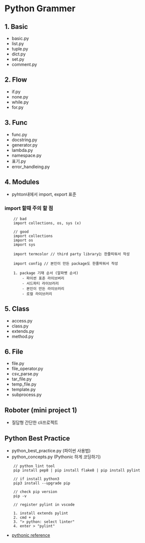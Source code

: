 # Python Grammer

## 1. Basic

- basic.py
- list.py
- tuple.py
- dict.py
- set.py
- comment.py

## 2. Flow

- if.py
- none.py
- while.py
- for.py

## 3. Func

- func.py
- docstring.py
- generator.py
- lambda.py
- namespace.py
- 표기.py
- error_handleing.py

## 4. Modules

- pyhton내에서 import, export 표준

### import 할때 주의 할 점

```
    // bad
    import collections, os, sys (x)

    // good
    import collections
    import os
    import sys

    import termcolor // third party library는 한줄띄워서 작성

    import config // 본인이 만든 package도 한줄띄워서 작성

    1. package 기재 순서 (알파벳 순서)
        - 파이썬 표준 라이브버리
        - 서드파티 라이브러리
        - 본인이 만든 라이브러리
        - 로컬 라이브러리
```

## 5. Class

- access.py
- class.py
- extends.py
- method.py

## 6. File

- file.py
- file_operator.py
- csv_parse.py
- tar_file.py
- temp_file.py
- template.py
- subprocess.py

## Roboter (mini project 1)

- 질답형 간단한 cli프로젝트

## Python Best Practice

- python_best_practice.py (파이썬 사용법)
- python_concepts.py (Pythonic 하게 코딩하기)

```
    // python lint tool
    pip install pep8 | pip install flake8 | pip install pylint

    // if install python3
    pip3 install --upgrade pip

    // check pip version
    pip -v

    // register pylint in vscode

    1. install extends pylint
    2. cmd + p
    3. "> python: select linter"
    4. enter > "pylint"
```

- <a href="">pythonic reference</a>
